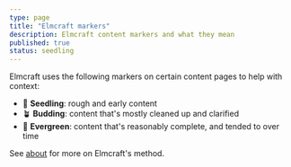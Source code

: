 ```yaml
---
type: page
title: "Elmcraft markers"
description: Elmcraft content markers and what they mean
published: true
status: seedling
---
```


Elmcraft uses the following markers on certain content pages to help with context:

- 🌱 **Seedling**: rough and early content
- 🪴 **Budding**: content that's mostly cleaned up and clarified
- 🌳 **Evergreen**: content that's reasonably complete, and tended to over time

See [about](/about) for more on Elmcraft's method.
